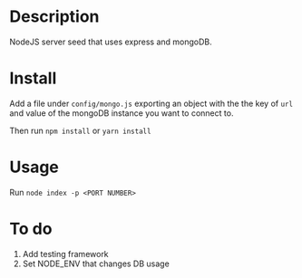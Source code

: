 # Description
NodeJS server seed that uses express and mongoDB.

# Install 
Add a file under `config/mongo.js` exporting an object with the the key of `url` and value of the mongoDB instance you want to connect to. 

Then run `npm install` or `yarn install`

# Usage
Run `node index -p <PORT NUMBER>`

# To do 
1. Add testing framework
2. Set NODE_ENV that changes DB usage